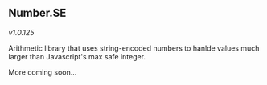 
## Number.SE

*v1.0.125*

Arithmetic library that uses string-encoded numbers to hanlde values much larger than Javascript's max safe integer.

More coming soon...
